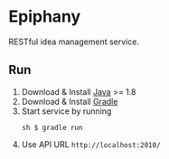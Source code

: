 # Epiphany

RESTful idea management service. 

## Run

1. Download & Install [Java](http://www.oracle.com/technetwork/java/javase/downloads/) >= 1.8
2. Download & Install [Gradle](http://gradle.org/)
3. Start service by running 
   ```
   sh $ gradle run
   ```
4. Use API URL `http://localhost:2010/`